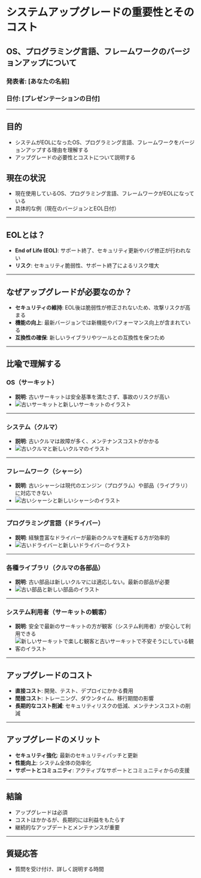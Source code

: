 # システムアップグレードの重要性とそのコスト
## OS、プログラミング言語、フレームワークのバージョンアップについて
### 発表者: [あなたの名前]
### 日付: [プレゼンテーションの日付]

---

## 目的
- システムがEOLになったOS、プログラミング言語、フレームワークをバージョンアップする理由を理解する
- アップグレードの必要性とコストについて説明する


## 現在の状況
- 現在使用しているOS、プログラミング言語、フレームワークがEOLになっている
- 具体的な例（現在のバージョンとEOL日付）

---

## EOLとは？
- **End of Life (EOL)**: サポート終了、セキュリティ更新やバグ修正が行われない
- **リスク**: セキュリティ脆弱性、サポート終了によるリスク増大

---

## なぜアップグレードが必要なのか？
- **セキュリティの維持**: EOL後は脆弱性が修正されないため、攻撃リスクが高まる
- **機能の向上**: 最新バージョンでは新機能やパフォーマンス向上が含まれている
- **互換性の確保**: 新しいライブラリやツールとの互換性を保つため

---

## 比喩で理解する

### OS（サーキット）
- **説明**: 古いサーキットは安全基準を満たさず、事故のリスクが高い
- ![古いサーキットと新しいサーキットのイラスト](images/circuit.png)

---

### システム（クルマ）
- **説明**: 古いクルマは故障が多く、メンテナンスコストがかかる
- ![古いクルマと新しいクルマのイラスト](images/car.png)

---

### フレームワーク（シャーシ）
- **説明**: 古いシャーシは現代のエンジン（プログラム）や部品（ライブラリ）に対応できない
- ![古いシャーシと新しいシャーシのイラスト](images/chassis.png)

---

### プログラミング言語（ドライバー）
- **説明**: 経験豊富なドライバーが最新のクルマを運転する方が効率的
- ![古いドライバーと新しいドライバーのイラスト](images/driver.png)

---

### 各種ライブラリ（クルマの各部品）
- **説明**: 古い部品は新しいクルマには適応しない。最新の部品が必要
- ![古い部品と新しい部品のイラスト](images/parts.png)

---

### システム利用者（サーキットの観客）
- **説明**: 安全で最新のサーキットの方が観客（システム利用者）が安心して利用できる
- ![新しいサーキットで楽しむ観客と古いサーキットで不安そうにしている観客のイラスト](images/audience.png)

---

## アップグレードのコスト
- **直接コスト**: 開発、テスト、デプロイにかかる費用
- **間接コスト**: トレーニング、ダウンタイム、移行期間の影響
- **長期的なコスト削減**: セキュリティリスクの低減、メンテナンスコストの削減

---

## アップグレードのメリット
- **セキュリティ強化**: 最新のセキュリティパッチと更新
- **性能向上**: システム全体の効率化
- **サポートとコミュニティ**: アクティブなサポートとコミュニティからの支援

---

## 結論
- アップグレードは必須
- コストはかかるが、長期的には利益をもたらす
- 継続的なアップデートとメンテナンスが重要

---

## 質疑応答
- 質問を受け付け、詳しく説明する時間